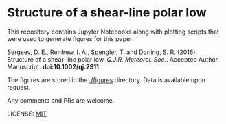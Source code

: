 # Structure of a shear-line polar low
This repository contains Jupyter Notebooks along with plotting scripts that were used to generate figures for this paper:

Sergeev, D. E., Renfrew, I. A., Spengler, T. and Dorling, S. R. (2016), Structure of a shear-line polar low. *Q.J.R. Meteorol. Soc.*. Accepted Author Manuscript. **doi:10.1002/qj.2911**

The figures are stored in the [./figures](.figures) directory. Data is available upon request.

Any comments and PRs are welcome.

LICENSE: [MIT](LICENCE)
